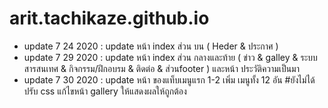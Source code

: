 # arit.tachikaze.github.io
- update 7 24 2020 : update หน้า index ส่วน บน ( Heder & ประกาศ )
- update 7 29 2020 : update หน้า index ส่วน กลางและท้าย ( ข่าว & galley &  ระบบสารสนเทศ & กิจกรรม/ฝึกอบรม & ติดต่อ & ส่วนfooter ) และหน้า ประวัติความเป็นมา
- update 7 30 2020 : update หน้า ของแท็บเมนูแรก 1-2 เพิ่ม เมนูทั้ง 12 อัน #ยังไม่ได้ปรับ css  แก้ไขหน้า gallery ให้แสดงผลให้ถูกต้อง 